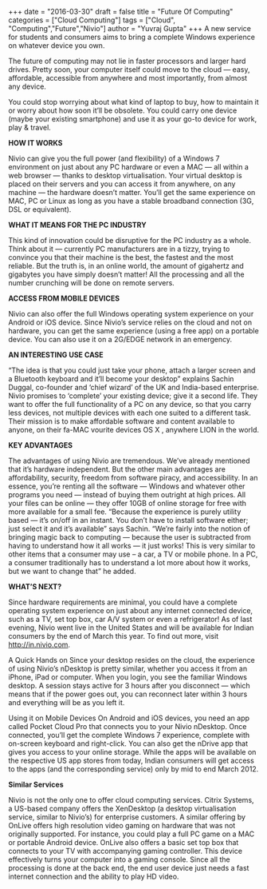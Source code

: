 +++
date = "2016-03-30"
draft = false
title = "Future Of Computing"
categories = ["Cloud Computing"]
tags = ["Cloud", "Computing","Future","Nivio"]
author = "Yuvraj Gupta"
+++
A new service for students and consumers aims to bring a complete Windows experience on whatever device you own.

The future of computing may not lie in faster processors and larger hard drives. Pretty soon, your computer itself could move to the cloud — easy, affordable, accessible from anywhere and most importantly, from almost any device.

You could stop worrying about what kind of laptop to buy, how to maintain it or worry about how soon it’ll be obsolete. You could carry one device (maybe your existing smartphone) and use it as your go-to device for work, play & travel.

**HOW IT WORKS**

Nivio can give you the full power (and flexibility) of a Windows 7 environment on just about any PC hardware or even a MAC — all within a web browser — thanks to desktop virtualisation. Your virtual desktop is placed on their servers and you can access it from anywhere, on any machine — the hardware doesn’t matter. You’ll get the same experience on MAC, PC or Linux as long as you have a stable broadband connection (3G, DSL or equivalent).

**WHAT IT MEANS FOR THE PC INDUSTRY**

This kind of innovation could be disruptive for the PC industry as a whole. Think about it — currently PC manufacturers are in a tizzy, trying to convince you that their machine is the best, the fastest and the most reliable. But the truth is, in an online world, the amount of gigahertz and gigabytes you have simply doesn’t matter! All the processing and all the number crunching will be done on remote servers.

**ACCESS FROM MOBILE DEVICES**

Nivio can also offer the full Windows operating system experience on your Android or iOS device. Since Nivio’s service relies on the cloud and not on hardware, you can get the same experience (using a free app) on a portable device. You can also use it on a 2G/EDGE network in an emergency.

**AN INTERESTING USE CASE**

“The idea is that you could just take your phone, attach a larger screen and a Bluetooth keyboard and it’ll become your desktop” explains Sachin Duggal, co-founder and ‘chief wizard’ of the UK and India-based enterprise.
Nivio promises to ‘complete’ your existing device; give it a second life. They want to offer the full functionality of a PC on any device, so that you carry less devices, not multiple devices with each one suited to a different task. Their mission is to make affordable software and content available to anyone, on their fa-MAC vourite devices OS X , anywhere LION in the world.

**KEY ADVANTAGES**

The advantages of using Nivio are tremendous. We’ve already mentioned that it’s hardware independent. But the other main advantages are affordability, security, freedom from software piracy, and accessibility. In an essence, you’re renting all the software — Windows and whatever other programs you need — instead of buying them outright at high prices. All your files can be online — they offer 10GB of online storage for free with more available for a small fee. “Because the experience is purely utility based — it’s on/off in an instant. You don’t have to install software either; just select it and it’s available” says Sachin. “We’re fairly into the notion of bringing magic back to computing — because the user is subtracted from having to understand how it all works — it just works! This is very similar to other items that a consumer may use – a car, a TV or mobile phone. In a PC, a consumer traditionally has to understand a lot more about how it works, but we want to change that” he added.

**WHAT’S NEXT?**

Since hardware requirements are minimal, you could have a complete operating system experience on just about any internet connected device, such as a TV, set top box, car A/V system or even a refrigerator! As of last evening, Nivio went live in the United States and will be available for Indian consumers by the end of March this year. To find out more, visit http://in.nivio.com.

A Quick Hands on Since your desktop resides on the cloud, the experience of using Nivio’s nDesktop is pretty similar, whether you access it from an iPhone, iPad or computer. When you login, you see the familiar Windows desktop. A session stays active for 3 hours after you disconnect — which means that if the power goes out, you can reconnect later within 3 hours and everything will be as you left it.

Using it on Mobile Devices On Android and iOS devices, you need an app called Pocket Cloud Pro that connects you to your Nivio nDesktop. Once connected, you’ll get the complete Windows 7 experience, complete with on-screen keyboard and right-click. You can also get the nDrive app that gives you access to your online storage. While the apps will be available on the respective US app stores from today, Indian consumers will get access to the apps (and the corresponding service) only by mid to end March 2012.

**Similar Services** 

Nivio is not the only one to offer cloud computing services. Citrix Systems, a US-based company offers the XenDesktop (a desktop virtualisation service, similar to Nivio’s) for enterprise customers. A similar offering by OnLive offers high resolution video gaming on hardware that was not originally supported. For instance, you could play a full PC game on a MAC or portable Android device. OnLive also offers a basic set top box that connects to your TV with accompanying gaming controller. This device effectively turns your computer into a gaming console. Since all the processing is done at the back end, the end user device just needs a fast internet connection and the ability to play HD video.
